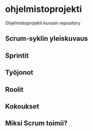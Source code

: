 # ohjelmistoprojekti
Ohjelmistoprojekti kurssin repository

## Scrum-syklin yleiskuvaus
## Sprintit
## Työjonot
## Roolit
## Kokoukset
## Miksi Scrum toimii?